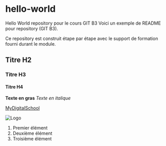 # hello-world
Hello World repository pour le cours GIT B3 
Voici un exemple de README pour repository (GIT B3).  

Ce repository est construit étape par étape avec le support de formation fourni durant le module.

## Titre H2
### Titre H3
#### Titre H4

**Texte en gras**
*Texte en italique*

[MyDigitalSchool](https://www.mydigitalschool.com)

![Logo](https://www.google.com/urlsa=i&url=https%3A%2F%2Fwww.lacuisineduweb.com%2Fpartner%2Fmydigitalschool%2F&psig=AOvVaw2qGwVXX6WchQ1Qud9AabNy&ust=1694523716151000&source=images&cd=vfe&opi=89978449&ved=0CBAQjRxqFwoTCNC4g_POooEDFQAAAAAdAAAAABAJ)

1. Premier élément
2. Deuxième élément
3. Troisième élément
